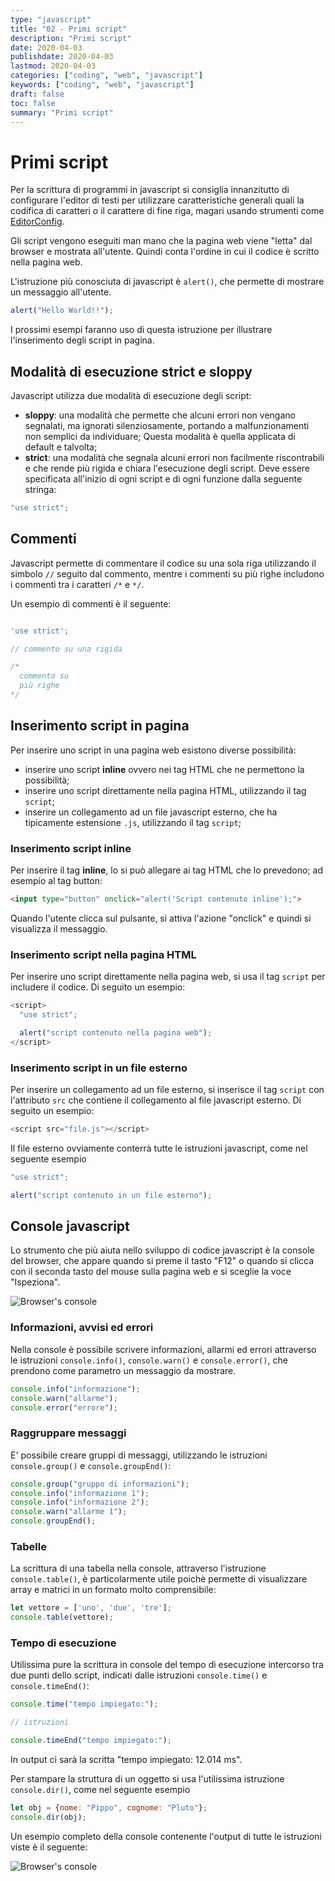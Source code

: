 ```yaml
---
type: "javascript"
title: "02 - Primi script"
description: "Primi script"
date: 2020-04-03
publishdate: 2020-04-03
lastmod: 2020-04-03
categories: ["coding", "web", "javascript"]
keywords: ["coding", "web", "javascript"]
draft: false
toc: false
summary: "Primi script"
---
```


# Primi script

Per la scrittura di programmi in javascript si consiglia innanzitutto di configurare l'editor di testi per utilizzare caratteristiche generali quali la codifica di caratteri o il carattere di fine riga, magari usando strumenti come [EditorConfig](/coding/tools/editorconfig/).

Gli script vengono eseguiti man mano che la pagina web viene "letta" dal browser e mostrata all'utente. Quindi conta l'ordine in cui il codice è scritto nella pagina web.

L'istruzione più conosciuta di javascript è ``alert()``, che permette di mostrare un messaggio all'utente.

```javascript
alert("Hello World!!");
```

I prossimi esempi faranno uso di questa istruzione per illustrare l'inserimento degli script in pagina.

## Modalità di esecuzione strict e sloppy

Javascript utilizza due modalità di esecuzione degli script:
- **sloppy**: una modalità che permette che alcuni errori non vengano segnalati, ma ignorati silenziosamente, portando a malfunzionamenti non semplici da individuare; Questa modalità è quella applicata di default e talvolta;
- **strict**: una modalità che segnala alcuni errori non facilmente riscontrabili e che rende più rigida e chiara l'esecuzione degli script. Deve essere specificata all'inizio di ogni script e di ogni funzione dalla seguente stringa:

```javascript
"use strict";
```

## Commenti

Javascript permette di commentare il codice su una sola riga utilizzando il simbolo ``//`` seguito dal commento, mentre i commenti su più righe includono i commenti tra i caratteri ``/*`` e ``*/``.

Un esempio di commenti è il seguente:

```javascript

'use strict';

// commento su una rigida

/*
  commento su
  più righe
*/
```

## Inserimento script in pagina

Per inserire uno script in una pagina web esistono diverse possibilità:

- inserire uno script **inline** ovvero nei tag HTML che ne permettono la possibilità;
- inserire uno script direttamente nella pagina HTML, utilizzando il tag ``script``;
- inserire un collegamento ad un file javascript esterno, che ha tipicamente estensione ``.js``, utilizzando il tag ``script``;

### Inserimento script inline

Per inserire il tag **inline**, lo si può allegare ai tag HTML che lo prevedono; ad esempio al tag button:

```html
<input type="button" onclick="alert('Script contenuto inline');">  
```
Quando l'utente clicca sul pulsante, si attiva l'azione "onclick" e quindi si visualizza il messaggio.

### Inserimento script nella pagina HTML

Per inserire uno script direttamente nella pagina web, si usa il tag ``script`` per includere il codice. Di seguito un esempio:

```javascript
<script>
  "use strict";

  alert("script contenuto nella pagina web");
</script>
```

### Inserimento script in un file esterno

Per inserire un collegamento ad un file esterno, si inserisce il tag ``script`` con l'attributo ``src`` che contiene il collegamento al file javascript esterno. Di seguito un esempio:

```javascript
<script src="file.js"></script>
```

Il file esterno ovviamente conterrà tutte le istruzioni javascript, come nel seguente esempio

```javascript
"use strict";

alert("script contenuto in un file esterno");
```

## Console javascript

Lo strumento che più aiuta nello sviluppo di codice javascript è la console del browser, che appare quando si preme il tasto "F12" o quando si clicca con il seconda tasto del mouse sulla pagina web e si sceglie
la voce "Ispeziona".

![Browser's console](/static/coding/web/javascript/javascript-console.png)

### Informazioni, avvisi ed errori

Nella console è possibile scrivere informazioni, allarmi ed errori attraverso le istruzioni ``console.info()``, ``console.warn()`` e ``console.error()``, che prendono come parametro un messaggio da mostrare.

```javascript
console.info("informazione");
console.warn("allarme");
console.error("errore");
```
### Raggruppare messaggi

E' possibile creare gruppi di messaggi, utilizzando le istruzioni ``console.group()`` e ``console.groupEnd()``:

```javascript
console.group("gruppo di informazioni");
console.info("informazione 1");
console.info("informazione 2");
console.warn("allarme 1");
console.groupEnd();
```

### Tabelle

La scrittura di una tabella nella console, attraverso l'istruzione ``console.table()``, è particolarmente utile poichè permette di visualizzare array e matrici in un formato molto comprensibile:

```javascript
let vettore = ['uno', 'due', 'tre'];
console.table(vettore);
```

### Tempo di esecuzione 

Utilissima pure la scrittura in console del tempo di esecuzione intercorso tra due punti dello script, indicati dalle istruzioni
``console.time()`` e ``console.timeEnd()``:

```javascript
console.time("tempo impiegato:");

// istruzioni

console.timeEnd("tempo impiegato:");
```

In output ci sarà la scritta "tempo impiegato: 12.014 ms".

Per stampare la struttura di un oggetto si usa l'utilissima istruzione
``console.dir()``, come nel seguente esempio

```javascript
let obj = {nome: "Pippo", cognome: "Pluto"};
console.dir(obj);
```

Un esempio completo della console contenente l'output di tutte le istruzioni viste è il seguente:

![Browser's console](/static/coding/web/javascript/javascript-console-primi-script.png)
